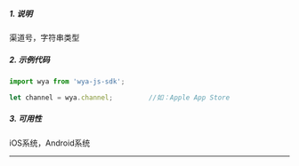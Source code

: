 ##### 1. 说明

渠道号，字符串类型

##### 2. 示例代码

```javascript
import wya from 'wya-js-sdk';

let channel = wya.channel;         //如：Apple App Store
```
##### 3. 可用性
iOS系统，Android系统

---------